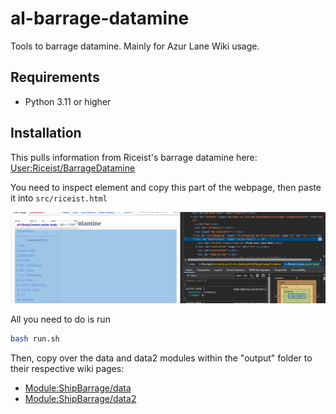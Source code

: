 # al-barrage-datamine

Tools to barrage datamine. Mainly for Azur Lane Wiki usage.

## Requirements

- Python 3.11 or higher

## Installation

This pulls information from Riceist's barrage datamine here: [User:Riceist/BarrageDatamine](https://azurlane.koumakan.jp/wiki/User:Riceist/BarrageDatamine)

You need to inspect element and copy this part of the webpage, then paste it into `src/riceist.html`

![image for reference](image.png)

All you need to do is run

```bash
bash run.sh
```

Then, copy over the data and data2 modules within the "output" folder to their
respective wiki pages:

- [Module:ShipBarrage/data](https://azurlane.koumakan.jp/wiki/Module:ShipBarrage/data)
- [Module:ShipBarrage/data2](https://azurlane.koumakan.jp/wiki/Module:ShipBarrage/data2)
